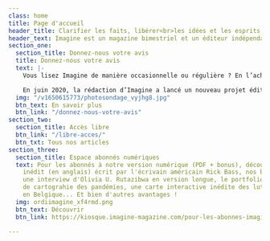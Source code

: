 ```yaml
---
class: home
title: Page d'accueil
header_title: Clarifier les faits, libérer<br>les idées et les esprits
header_text: Imagine est un magazine bimestriel et un éditeur indépendant depuis 2001.
section_one:
  section_title: Donnez-nous votre avis
  title: Donnez-nous votre avis
  text: |-
    Vous lisez Imagine de manière occasionnelle ou régulière ? En l’achetant au numéro ou comme abonné ? Votre avis nous intéresse !

    En juin 2020, la rédaction d’Imagine a lancé un nouveau projet éditorial (format, design, pagination, site web éco-responsable…). Deux ans plus tard, nous aimerions savoir ce que vous en pensez, tant sur le fond que sur la forme, en participant à notre grande enquête de lectorat.
  img: "/v1650615773/photosondage_vyjhg8.jpg"
  btn_text: En savoir plus
  btn_link: "/donnez-nous-votre-avis"
section_two:
  section_title: Accès libre
  btn_link: "/libre-acces/"
  btn_txt: Tous nos articles
section_three:
  section_title: Espace abonnés numériques
  text: Pour les abonnés à notre version numérique (PDF + bonus), découvrez un texte
    inédit (en anglais) écrit par l'écrivain américain Rick Bass, nos baromètres égalité-diversité,
    une interview d'Olivia U. Rutazibwa en version longue, le portfolio d'un projet
    de cartograhie des pandémies, une carte interactive inédite des luttes environnementales
    en Belgique... Et bien d'autres avantages !
  img: ordiimagine_xf4rmd.png
  btn_text: Découvrir
  btn_link: https://kiosque.imagine-magazine.com/pour-les-abonnes-imagine/

---
```

